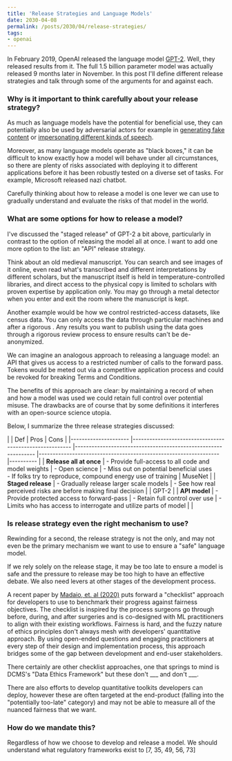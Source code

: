 ```yaml
---
title: 'Release Strategies and Language Models'
date: 2030-04-08
permalink: /posts/2030/04/release-strategies/
tags:
- openai
---
```


In February 2019, OpenAI released the language model [GPT-2]([https://openai.com/blog/better-language-models/](https://openai.com/blog/better-language-models/)). Well, they released results from it. The full 1.5 billion parameter model was actually released 9 months later in November. In this post I'll define different release strategies and talk through some of the arguments for and against each. 

### Why is it important to think carefully about your release strategy?

As much as language models have the potential for beneficial use, they can potentially also be used by adversarial actors for example in [generating fake content](http://google.com) or [impersonating different kinds of speech](http://google.com). 

Moreover, as many language models operate as "black boxes," it can be difficult to know exactly how a model will behave under all circumstances, so there are plenty of risks associated with deploying it to different applications before it has been robustly tested on a diverse set of tasks. For example, Microsoft released nazi chatbot. 

Carefully thinking about how to release a model is one lever we can use to gradually understand and evaluate the risks of that model in the world.

### What are some options for how to release a model?

I've discussed the "staged release" of GPT-2 a bit above, particularly in contrast to the option of releasing the model all at once. I want to add one more option to the list: an "API" release strategy. 

Think about an old medieval manuscript. You can search and see images of it online, even read what's transcribed and different interpretations by different scholars, but the manuscript itself is held in temperature-controlled libraries, and direct access to the physical copy is limited to scholars with proven expertise by application only. You may go through a metal detector when you enter and exit the room where the manuscript is kept.

Another example would be how we control restricted-access datasets, like census data. You can only access the data through particular machines and after a rigorous . Any results you want to publish using the data goes through a rigorous review process to ensure results can't be de-anonymized.

We can imagine an analogous approach to releasing a language model: an API that gives us access to a restricted number of calls to the forward pass. Tokens would be meted out via a competitive application process and could be revoked for breaking Terms and Conditions.

The benefits of this approach are clear: by maintaining a record of when and how a model was used we could retain full control over potential misuse. The drawbacks are of course that by some definitions it interferes with an open-source science utopia. 

Below, I summarize the three release strategies discussed:

|  	| Def 	| Pros 	| Cons | 
|---------------------	|--------------------------------------------------------	|---------------------------------------------------------------	|-----------------------------------------------------------------	|----------	|
| **Release all at once** 	| - Provide full-access to all code and model weights | - Open science 	| - Miss out on potential beneficial uses <br>- If folks try to reproduce, compound energy use of training 	| MuseNet 	|
| **Staged release** 	| - Gradually release larger scale models 	| - See how real perceived risks are before making final decision 	|  	| GPT-2 	|
| **API model** 	| - Provide protected access to forward-pass 	| - Retain full control over use 	| - Limits who has access to interrogate and utilize parts of model 	|  	|

### Is release strategy even the right mechanism to use?

Rewinding for a second, the release strategy is not the only, and may not even be the primary mechanism we want to use to ensure a "safe" language model. 

If we rely solely on the release stage, it may be too late to ensure a model is safe and the pressure to release may be too high to have an effective debate. We also need levers at other stages of the development process.

A recent paper by [Madaio, et. al (2020)](http://www.jennwv.com/papers/checklists.pdf) puts forward a "checklist" approach for developers to use to benchmark their progress against fairness objectives. The checklist is inspired by the process surgeons go through before, during, and after surgeries and is co-designed with ML practitioners to align with their existing workflows. Fairness is hard, and the fuzzy nature of ethics principles don't always mesh with developers' quantitative approach. By using open-ended questions and engaging practitioners at every step of their design and implementation process, this approach bridges some of the gap between development and end-user stakeholders. 

There certainly are other checklist approaches, one that springs to mind is DCMS's "Data Ethics Framework" but these don't ___ and don't ___. 

There are also efforts to develop quantitative toolkits developers can deploy, however these are often targeted at the end-product (falling into the "potentially too-late" category) and may not be able to measure all of the nuanced fairness that we want.

### How do we mandate this?

Regardless of how we choose to develop and release a model. We should understand what regulatory frameworks exist to [7, 35, 49, 56, 73]